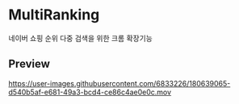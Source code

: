 # MultiRanking

네이버 쇼핑 순위 다중 검색을 위한 크롬 확장기능

## Preview

https://user-images.githubusercontent.com/6833226/180639065-d540b5af-e681-49a3-bcd4-ce86c4ae0e0c.mov
